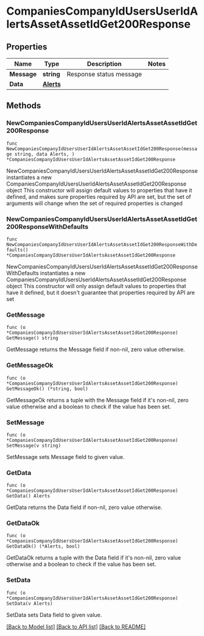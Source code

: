 # CompaniesCompanyIdUsersUserIdAlertsAssetAssetIdGet200Response

## Properties

Name | Type | Description | Notes
------------ | ------------- | ------------- | -------------
**Message** | **string** | Response status message | 
**Data** | [**Alerts**](Alerts.md) |  | 

## Methods

### NewCompaniesCompanyIdUsersUserIdAlertsAssetAssetIdGet200Response

`func NewCompaniesCompanyIdUsersUserIdAlertsAssetAssetIdGet200Response(message string, data Alerts, ) *CompaniesCompanyIdUsersUserIdAlertsAssetAssetIdGet200Response`

NewCompaniesCompanyIdUsersUserIdAlertsAssetAssetIdGet200Response instantiates a new CompaniesCompanyIdUsersUserIdAlertsAssetAssetIdGet200Response object
This constructor will assign default values to properties that have it defined,
and makes sure properties required by API are set, but the set of arguments
will change when the set of required properties is changed

### NewCompaniesCompanyIdUsersUserIdAlertsAssetAssetIdGet200ResponseWithDefaults

`func NewCompaniesCompanyIdUsersUserIdAlertsAssetAssetIdGet200ResponseWithDefaults() *CompaniesCompanyIdUsersUserIdAlertsAssetAssetIdGet200Response`

NewCompaniesCompanyIdUsersUserIdAlertsAssetAssetIdGet200ResponseWithDefaults instantiates a new CompaniesCompanyIdUsersUserIdAlertsAssetAssetIdGet200Response object
This constructor will only assign default values to properties that have it defined,
but it doesn't guarantee that properties required by API are set

### GetMessage

`func (o *CompaniesCompanyIdUsersUserIdAlertsAssetAssetIdGet200Response) GetMessage() string`

GetMessage returns the Message field if non-nil, zero value otherwise.

### GetMessageOk

`func (o *CompaniesCompanyIdUsersUserIdAlertsAssetAssetIdGet200Response) GetMessageOk() (*string, bool)`

GetMessageOk returns a tuple with the Message field if it's non-nil, zero value otherwise
and a boolean to check if the value has been set.

### SetMessage

`func (o *CompaniesCompanyIdUsersUserIdAlertsAssetAssetIdGet200Response) SetMessage(v string)`

SetMessage sets Message field to given value.


### GetData

`func (o *CompaniesCompanyIdUsersUserIdAlertsAssetAssetIdGet200Response) GetData() Alerts`

GetData returns the Data field if non-nil, zero value otherwise.

### GetDataOk

`func (o *CompaniesCompanyIdUsersUserIdAlertsAssetAssetIdGet200Response) GetDataOk() (*Alerts, bool)`

GetDataOk returns a tuple with the Data field if it's non-nil, zero value otherwise
and a boolean to check if the value has been set.

### SetData

`func (o *CompaniesCompanyIdUsersUserIdAlertsAssetAssetIdGet200Response) SetData(v Alerts)`

SetData sets Data field to given value.



[[Back to Model list]](../README.md#documentation-for-models) [[Back to API list]](../README.md#documentation-for-api-endpoints) [[Back to README]](../README.md)


